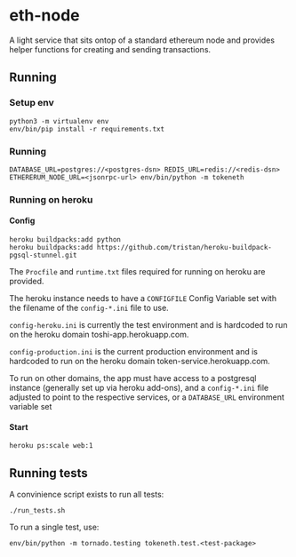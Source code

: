 # eth-node

A light service that sits ontop of a standard ethereum node and provides helper functions for creating and sending transactions.

## Running

### Setup env

```
python3 -m virtualenv env
env/bin/pip install -r requirements.txt
```

### Running

```
DATABASE_URL=postgres://<postgres-dsn> REDIS_URL=redis://<redis-dsn> ETHERERUM_NODE_URL=<jsonrpc-url> env/bin/python -m tokeneth
```

### Running on heroku

#### Config

```
heroku buildpacks:add python
heroku buildpacks:add https://github.com/tristan/heroku-buildpack-pgsql-stunnel.git
```

The `Procfile` and `runtime.txt` files required for running on heroku
are provided.

The heroku instance needs to have a `CONFIGFILE` Config Variable set
with the filename of the `config-*.ini` file to use.

`config-heroku.ini` is currently the test environment and is hardcoded
to run on the heroku domain toshi-app.herokuapp.com.

`config-production.ini` is the current production environment and is
hardcoded to run on the heroku domain token-service.herokuapp.com.

To run on other domains, the app must have access to a postgresql
instance (generally set up via heroku add-ons), and a `config-*.ini`
file adjusted to point to the respective services, or a `DATABASE_URL`
environment variable set

#### Start

```
heroku ps:scale web:1
```

## Running tests

A convinience script exists to run all tests:
```
./run_tests.sh
```

To run a single test, use:

```
env/bin/python -m tornado.testing tokeneth.test.<test-package>
```
